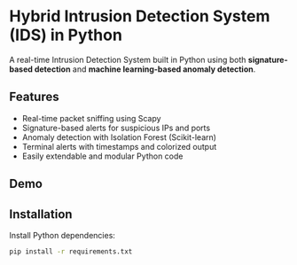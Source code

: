 # Hybrid Intrusion Detection System (IDS) in Python

A real-time Intrusion Detection System built in Python using both **signature-based detection** and **machine learning-based anomaly detection**.

## Features

- Real-time packet sniffing using Scapy
- Signature-based alerts for suspicious IPs and ports
- Anomaly detection with Isolation Forest (Scikit-learn)
- Terminal alerts with timestamps and colorized output
- Easily extendable and modular Python code

## Demo

## Installation

Install Python dependencies:

```bash
pip install -r requirements.txt
